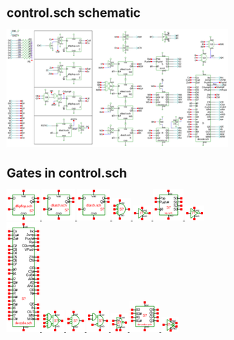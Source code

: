 # control.sch schematic
![control.sch](control.png)
# Gates in control.sch
[ ![dflipflop](dflipflop-sym.png) ](dflipflop.html)
[ ![dilatch](dilatch-sym.png) ](dilatch.html)
[ ![dlatch](dlatch-sym.png) ](dlatch.html)
[ ![nor3](nor3-sym.png) ](nor3.html)
[ ![not](not-sym.png) ](not.html)
[ ![sp](sp-sym.png) ](sp.html)
[ ![notp](notp-sym.png) ](notp.html)
[ ![decode](decode-sym.png) ](decode.html)
[ ![nandor](nandor-sym.png) ](nandor.html)
[ ![nor](nor-sym.png) ](nor.html)
[ ![nor1and](nor1and-sym.png) ](nor1and.html)
[ ![seli](seli-sym.png) ](seli.html)
[ ![decoder](decoder-sym.png) ](decoder.html)
[ ![noverlap](noverlap-sym.png) ](noverlap.html)
